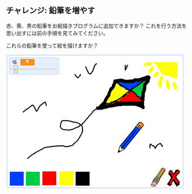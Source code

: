 ## チャレンジ: 鉛筆を増やす

赤、黄、黒の鉛筆をお絵描きプログラムに追加できますか？ これを行う方法を思い出すには前の手順を見てみてください。

これらの鉛筆を使って絵を描けますか？

![スクリーンショット](images/paint-final.png)